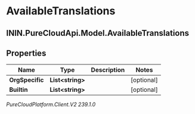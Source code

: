 # AvailableTranslations

## ININ.PureCloudApi.Model.AvailableTranslations

## Properties

|Name | Type | Description | Notes|
|------------ | ------------- | ------------- | -------------|
| **OrgSpecific** | **List&lt;string&gt;** |  | [optional] |
| **Builtin** | **List&lt;string&gt;** |  | [optional] |



_PureCloudPlatform.Client.V2 239.1.0_
